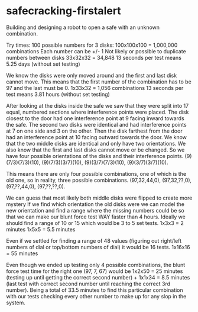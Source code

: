 # safecracking-firstalert
Building and designing a robot to open a safe with an unknown combination.

Try times:
100 possible numbers for 3 disks:
100x100x100 = 1,000,000 combinations
Each number can be +/- 1
Not likely or possible to duplicate numbers between disks
33x32x32 = 34,848
13 seconds per test means 5.25 days (without set testing)

We know the disks were only moved around and the first and last disk cannot move.
This means that the first number of the combination has to be 97 and the last must be 0.
1x33x32 = 1,056 combinations
13 seconds per test means 3.81 hours (without set testing)

After looking at the disks inside the safe we saw that they were split into 17 equal, numbered sections where interference points were placed.
The disk closest to the door had one interference point at 9 facing inward towards the safe.
The second two disks were identical and had interference points at 7 on one side and 3 on the other.
Then the disk farthest from the door had an interference point at 10 facing outward towards the door.
We know that the two middle disks are identical and only have two orientations.
We also know that the first and last disks cannot move or be changed.
So we have four possible orientations of the disks and their interference points.
(9)(7/3)(7/3)(10),
(9)(7/3)(3/7)(10),
(9)(3/7)(7/3)(10),
(9)(3/7)(3/7)(10).

This means there are only four possible combinations, one of which is the old one, so in reality, three possible combinations.
(97,32,44,0),
(97,32,??,0),
(97,??,44,0),
(97,??,??,0).

We can guess that most likely both middle disks were flipped to create more mystery
If we find which orientation the old disks were we can model the new orientation and find a range where the missing numbers could be so that we can make our blunt force test WAY faster than 4 hours. Ideally we should find a range of 10 or 15 which would be 3 to 5 set tests.
1x3x3 = 2 minutes
1x5x5 = 5.5 minutes

Even if we settled for finding a range of 48 values (figuring out right/left numbers of dial or top/bottom numbers of dial) it would be 16 tests.
1x16x16 = 55 minutes

Even though we ended up testing only 4 possible combinations, the blunt force test time for the right one (97, 7, 67) would be
1x2x50 = 25 minutes (testing up until getting the correct second number) + 1x1x34 = 8.5 minutes (last test with correct second number until reaching the correct 3rd number).
Being a total of 33.5 minutes to find this particular combination with our tests checking every other number to make up for any slop in the system.
